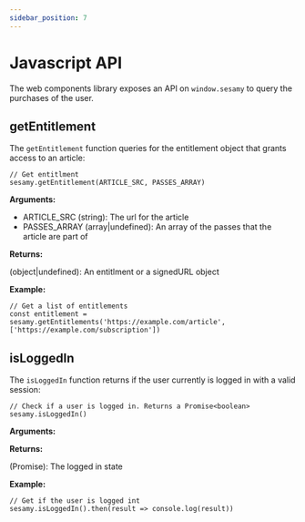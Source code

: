 ```yaml
---
sidebar_position: 7
---
```


# Javascript API

The web components library exposes an API on `window.sesamy` to query the purchases of the user.

## getEntitlement

The `getEntitlement` function queries for the entitlement object that grants access to an article:

```
// Get entitlment
sesamy.getEntitlement(ARTICLE_SRC, PASSES_ARRAY)
```

**Arguments:**

- ARTICLE_SRC (string): The url for the article
- PASSES_ARRAY (array|undefined): An array of the passes that the article are part of

**Returns:**

(object|undefined): An entitlment or a signedURL object

**Example:**

```
// Get a list of entitlements
const entitlement = sesamy.getEntitlements('https://example.com/article', ['https://example.com/subscription'])
```

## isLoggedIn

The `isLoggedIn` function returns if the user currently is logged in with a valid session:

```
// Check if a user is logged in. Returns a Promise<boolean>
sesamy.isLoggedIn()
```

**Arguments:**

**Returns:**

(Promise<boolean>): The logged in state

**Example:**

```
// Get if the user is logged int
sesamy.isLoggedIn().then(result => console.log(result))
```
